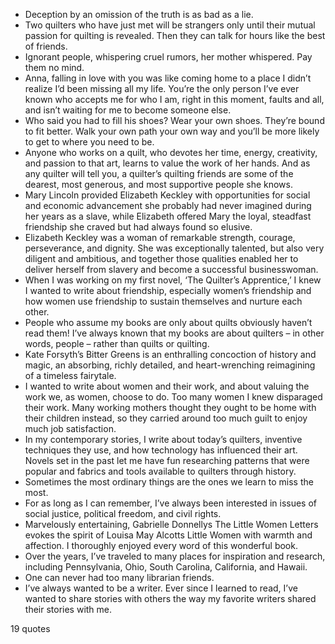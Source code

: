  - Deception by an omission of the truth is as bad as a lie.
 - Two quilters who have just met will be strangers only until their mutual passion for quilting is revealed. Then they can talk for hours like the best of friends.
 - Ignorant people, whispering cruel rumors, her mother whispered. Pay them no mind.
 - Anna, falling in love with you was like coming home to a place I didn’t realize I’d been missing all my life. You’re the only person I’ve ever known who accepts me for who I am, right in this moment, faults and all, and isn’t waiting for me to become someone else.
 - Who said you had to fill his shoes? Wear your own shoes. They’re bound to fit better. Walk your own path your own way and you’ll be more likely to get to where you need to be.
 - Anyone who works on a quilt, who devotes her time, energy, creativity, and passion to that art, learns to value the work of her hands. And as any quilter will tell you, a quilter’s quilting friends are some of the dearest, most generous, and most supportive people she knows.
 - Mary Lincoln provided Elizabeth Keckley with opportunities for social and economic advancement she probably had never imagined during her years as a slave, while Elizabeth offered Mary the loyal, steadfast friendship she craved but had always found so elusive.
 - Elizabeth Keckley was a woman of remarkable strength, courage, perseverance, and dignity. She was exceptionally talented, but also very diligent and ambitious, and together those qualities enabled her to deliver herself from slavery and become a successful businesswoman.
 - When I was working on my first novel, ‘The Quilter’s Apprentice,’ I knew I wanted to write about friendship, especially women’s friendship and how women use friendship to sustain themselves and nurture each other.
 - People who assume my books are only about quilts obviously haven’t read them! I’ve always known that my books are about quilters – in other words, people – rather than quilts or quilting.
 - Kate Forsyth’s Bitter Greens is an enthralling concoction of history and magic, an absorbing, richly detailed, and heart-wrenching reimagining of a timeless fairytale.
 - I wanted to write about women and their work, and about valuing the work we, as women, choose to do. Too many women I knew disparaged their work. Many working mothers thought they ought to be home with their children instead, so they carried around too much guilt to enjoy much job satisfaction.
 - In my contemporary stories, I write about today’s quilters, inventive techniques they use, and how technology has influenced their art. Novels set in the past let me have fun researching patterns that were popular and fabrics and tools available to quilters through history.
 - Sometimes the most ordinary things are the ones we learn to miss the most.
 - For as long as I can remember, I’ve always been interested in issues of social justice, political freedom, and civil rights.
 - Marvelously entertaining, Gabrielle Donnellys The Little Women Letters evokes the spirit of Louisa May Alcotts Little Women with warmth and affection. I thoroughly enjoyed every word of this wonderful book.
 - Over the years, I’ve traveled to many places for inspiration and research, including Pennsylvania, Ohio, South Carolina, California, and Hawaii.
 - One can never had too many librarian friends.
 - I’ve always wanted to be a writer. Ever since I learned to read, I’ve wanted to share stories with others the way my favorite writers shared their stories with me.

19 quotes